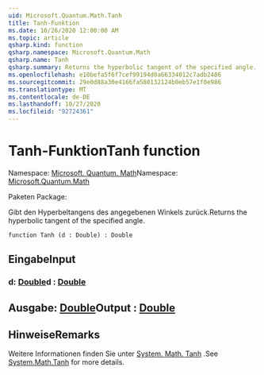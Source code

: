 ```yaml
---
uid: Microsoft.Quantum.Math.Tanh
title: Tanh-Funktion
ms.date: 10/26/2020 12:00:00 AM
ms.topic: article
qsharp.kind: function
qsharp.namespace: Microsoft.Quantum.Math
qsharp.name: Tanh
qsharp.summary: Returns the hyperbolic tangent of the specified angle.
ms.openlocfilehash: e10befa5f6f7cef99194d0a66334012c7adb2486
ms.sourcegitcommit: 29e0d88a30e4166fa580132124b0eb57e1f0e986
ms.translationtype: MT
ms.contentlocale: de-DE
ms.lasthandoff: 10/27/2020
ms.locfileid: "92724361"
---
```

# <a name="tanh-function"></a><span data-ttu-id="90cf3-102">Tanh-Funktion</span><span class="sxs-lookup"><span data-stu-id="90cf3-102">Tanh function</span></span>

<span data-ttu-id="90cf3-103">Namespace: [Microsoft. Quantum. Math](xref:Microsoft.Quantum.Math)</span><span class="sxs-lookup"><span data-stu-id="90cf3-103">Namespace: [Microsoft.Quantum.Math](xref:Microsoft.Quantum.Math)</span></span>

<span data-ttu-id="90cf3-104">Paketen [](https://nuget.org/packages/)</span><span class="sxs-lookup"><span data-stu-id="90cf3-104">Package: [](https://nuget.org/packages/)</span></span>


<span data-ttu-id="90cf3-105">Gibt den Hyperbeltangens des angegebenen Winkels zurück.</span><span class="sxs-lookup"><span data-stu-id="90cf3-105">Returns the hyperbolic tangent of the specified angle.</span></span>

```qsharp
function Tanh (d : Double) : Double
```


## <a name="input"></a><span data-ttu-id="90cf3-106">Eingabe</span><span class="sxs-lookup"><span data-stu-id="90cf3-106">Input</span></span>

### <a name="d--double"></a><span data-ttu-id="90cf3-107">d: [Double](xref:microsoft.quantum.lang-ref.double)</span><span class="sxs-lookup"><span data-stu-id="90cf3-107">d : [Double](xref:microsoft.quantum.lang-ref.double)</span></span>





## <a name="output--double"></a><span data-ttu-id="90cf3-108">Ausgabe: [Double](xref:microsoft.quantum.lang-ref.double)</span><span class="sxs-lookup"><span data-stu-id="90cf3-108">Output : [Double](xref:microsoft.quantum.lang-ref.double)</span></span>



## <a name="remarks"></a><span data-ttu-id="90cf3-109">Hinweise</span><span class="sxs-lookup"><span data-stu-id="90cf3-109">Remarks</span></span>

<span data-ttu-id="90cf3-110">Weitere Informationen finden Sie unter [System. Math. Tanh](https://docs.microsoft.com/dotnet/api/system.math.tanh) .</span><span class="sxs-lookup"><span data-stu-id="90cf3-110">See [System.Math.Tanh](https://docs.microsoft.com/dotnet/api/system.math.tanh) for more details.</span></span>